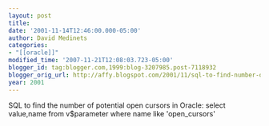 ```yaml
---
layout: post
title:
date: '2001-11-14T12:46:00.000-05:00'
author: David Medinets
categories:
- "[[oracle]]"
modified_time: '2007-11-21T12:08:03.723-05:00'
blogger_id: tag:blogger.com,1999:blog-3207985.post-7118932
blogger_orig_url: http://affy.blogspot.com/2001/11/sql-to-find-number-of-potential-open.md
year: 2001
---
```


SQL to find the number of potential open cursors in Oracle: select value,name from v$parameter where name like
'open_cursors'